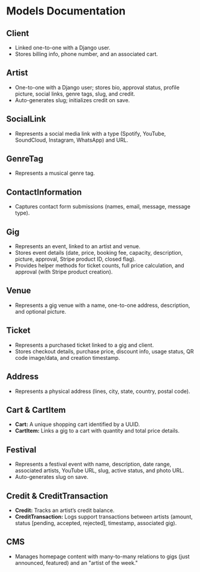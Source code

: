 
# Models Documentation

## Client
- Linked one-to-one with a Django user.
- Stores billing info, phone number, and an associated cart.

## Artist
- One-to-one with a Django user; stores bio, approval status, profile picture, social links, genre tags, slug, and credit.
- Auto-generates slug; initializes credit on save.

## SocialLink
- Represents a social media link with a type (Spotify, YouTube, SoundCloud, Instagram, WhatsApp) and URL.

## GenreTag
- Represents a musical genre tag.

## ContactInformation
- Captures contact form submissions (names, email, message, message type).

## Gig
- Represents an event, linked to an artist and venue.
- Stores event details (date, price, booking fee, capacity, description, picture, approval, Stripe product ID, closed flag).
- Provides helper methods for ticket counts, full price calculation, and approval (with Stripe product creation).

## Venue
- Represents a gig venue with a name, one-to-one address, description, and optional picture.

## Ticket
- Represents a purchased ticket linked to a gig and client.
- Stores checkout details, purchase price, discount info, usage status, QR code image/data, and creation timestamp.

## Address
- Represents a physical address (lines, city, state, country, postal code).

## Cart & CartItem
- **Cart:** A unique shopping cart identified by a UUID.
- **CartItem:** Links a gig to a cart with quantity and total price details.

## Festival
- Represents a festival event with name, description, date range, associated artists, YouTube URL, slug, active status, and photo URL.
- Auto-generates slug on save.

## Credit & CreditTransaction
- **Credit:** Tracks an artist’s credit balance.
- **CreditTransaction:** Logs support transactions between artists (amount, status [pending, accepted, rejected], timestamp, associated gig).

## CMS
- Manages homepage content with many-to-many relations to gigs (just announced, featured) and an "artist of the week."
